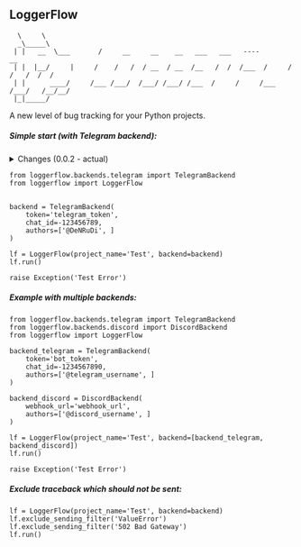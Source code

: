 ## LoggerFlow
```
  \     \
  _\_____\
 | |   __  \___       /     __     __    __   ___   ___   ----         __
 | |  |__/     |     /    /   /  / __  / __  /__   /  /  /___  /     /   /   /  /  /
 | |      ____/     /___ /___/  /___/ /___/ /___  /     /     /___  /___/   /__/__/
 |_|_____/
```

A new level of bug tracking for your Python projects.


<h5> Simple start (with Telegram backend): </h5>
<details>
  <summary>Changes (0.0.2 - actual)</summary>

  - v.0.0.2
    - add logging in threads (to disable logging in threads - pass the parameter thread_logging=False to the LoggerFlow constructor);
    - minor fixes;
  - v0.0.1 
    - create project LoggerFlow;
</details>

```
from loggerflow.backends.telegram import TelegramBackend
from loggerflow import LoggerFlow


backend = TelegramBackend(
    token='telegram_token',
    chat_id=-123456789,
    authors=['@DeNRuDi', ]
)

lf = LoggerFlow(project_name='Test', backend=backend)
lf.run()

raise Exception('Test Error')
```

<h5> Example with multiple backends: </h5>

```
from loggerflow.backends.telegram import TelegramBackend
from loggerflow.backends.discord import DiscordBackend
from loggerflow import LoggerFlow

backend_telegram = TelegramBackend(
    token='bot_token',
    chat_id=-1234567890,
    authors=['@telegram_username', ]
)

backend_discord = DiscordBackend(
    webhook_url='webhook_url',
    authors=['@discord_username', ]
)

lf = LoggerFlow(project_name='Test', backend=[backend_telegram, backend_discord])
lf.run()

raise Exception('Test Error')
```

<h5> Exclude traceback which should not be sent: </h5>

```
lf = LoggerFlow(project_name='Test', backend=backend)
lf.exclude_sending_filter('ValueError')
lf.exclude_sending_filter('502 Bad Gateway')
lf.run()
```




